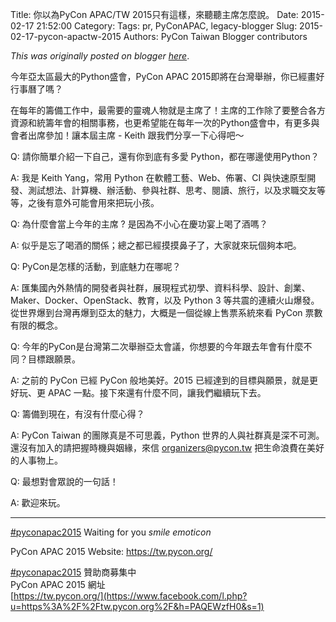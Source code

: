 Title: 你以為PyCon APAC/TW 2015只有這樣，來聽聽主席怎麼說。
Date: 2015-02-17 21:52:00
Category:
Tags: pr, PyConAPAC, legacy-blogger
Slug: 2015-02-17-pycon-apactw-2015
Authors: PyCon Taiwan Blogger contributors

*This was originally posted on blogger [here](https://pycontw.blogspot.com/2015/02/pycon-apactw-2015.html)*.

<!--more-->


今年亞太區最大的Python盛會，PyCon APAC 2015即將在台灣舉辦，你已經畫好行事曆了嗎？  



在每年的籌備工作中，最需要的靈魂人物就是主席了！主席的工作除了要整合各方資源和統籌年會的相關事務，也更希望能在每年一次的Python盛會中，有更多與會者出席參加！讓本屆主席 - Keith 跟我們分享一下心得吧～




Q: 請你簡單介紹一下自己，還有你到底有多愛 Python，都在哪邊使用Python？

A: 我是 Keith Yang，常用 Python 在軟體工藝、Web、佈署、CI 與快速原型開發、測試想法、計算機、辦活動、參與社群、思考、閱讀、旅行，以及求職交友等等，之後有意外可能會用來把玩小孩。




Q: 為什麼會當上今年的主席 ? 是因為不小心在慶功宴上喝了酒嗎？

A: 似乎是忘了喝酒的關係；總之都已經摸摸鼻子了，大家就來玩個夠本吧。




Q: PyCon是怎樣的活動，到底魅力在哪呢？

A: 匯集國內外熱情的開發者與社群，展現程式初學、資料科學、設計、創業、Maker、Docker、OpenStack、教育，以及 Python 3 等共震的連續火山爆發。從世界爆到台灣再爆到亞太的魅力，大概是一個從線上售票系統來看 PyCon 票數有限的概念。




Q: 今年的PyCon是台灣第二次舉辦亞太會議，你想要的今年跟去年會有什麼不同？目標跟願景。

A: 之前的 PyCon 已經 PyCon 般地美好。2015 已經達到的目標與願景，就是更好玩、更 APAC 一點。接下來還有什麼不同，讓我們繼續玩下去。




Q: 籌備到現在，有沒有什麼心得？

A: PyCon Taiwan 的團隊真是不可思義，Python 世界的人與社群真是深不可測。還沒有加入的請把握時機與姻緣，來信 [organizers@pycon.tw](mailto:organizers@pycon.tw) 把生命浪費在美好的人事物上。




Q: 最想對會眾說的一句話！



A: 歡迎來玩。  



-----------  

[#pyconapac2015](https://www.facebook.com/hashtag/pyconapac2015) Waiting for you *smile emoticon*  

PyCon APAC 2015 Website: <https://tw.pycon.org/>  



[#pyconapac2015](https://www.facebook.com/hashtag/pyconapac2015) 贊助商募集中  
PyCon APAC 2015 網址  
[https://tw.pycon.org/](https://www.facebook.com/l.php?u=https%3A%2F%2Ftw.pycon.org%2F&h=PAQEWzfH0&s=1)  
